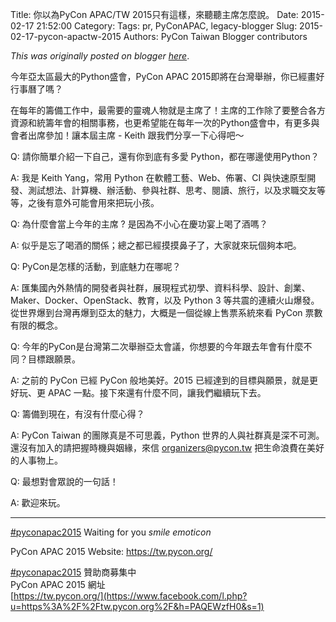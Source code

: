 Title: 你以為PyCon APAC/TW 2015只有這樣，來聽聽主席怎麼說。
Date: 2015-02-17 21:52:00
Category:
Tags: pr, PyConAPAC, legacy-blogger
Slug: 2015-02-17-pycon-apactw-2015
Authors: PyCon Taiwan Blogger contributors

*This was originally posted on blogger [here](https://pycontw.blogspot.com/2015/02/pycon-apactw-2015.html)*.

<!--more-->


今年亞太區最大的Python盛會，PyCon APAC 2015即將在台灣舉辦，你已經畫好行事曆了嗎？  



在每年的籌備工作中，最需要的靈魂人物就是主席了！主席的工作除了要整合各方資源和統籌年會的相關事務，也更希望能在每年一次的Python盛會中，有更多與會者出席參加！讓本屆主席 - Keith 跟我們分享一下心得吧～




Q: 請你簡單介紹一下自己，還有你到底有多愛 Python，都在哪邊使用Python？

A: 我是 Keith Yang，常用 Python 在軟體工藝、Web、佈署、CI 與快速原型開發、測試想法、計算機、辦活動、參與社群、思考、閱讀、旅行，以及求職交友等等，之後有意外可能會用來把玩小孩。




Q: 為什麼會當上今年的主席 ? 是因為不小心在慶功宴上喝了酒嗎？

A: 似乎是忘了喝酒的關係；總之都已經摸摸鼻子了，大家就來玩個夠本吧。




Q: PyCon是怎樣的活動，到底魅力在哪呢？

A: 匯集國內外熱情的開發者與社群，展現程式初學、資料科學、設計、創業、Maker、Docker、OpenStack、教育，以及 Python 3 等共震的連續火山爆發。從世界爆到台灣再爆到亞太的魅力，大概是一個從線上售票系統來看 PyCon 票數有限的概念。




Q: 今年的PyCon是台灣第二次舉辦亞太會議，你想要的今年跟去年會有什麼不同？目標跟願景。

A: 之前的 PyCon 已經 PyCon 般地美好。2015 已經達到的目標與願景，就是更好玩、更 APAC 一點。接下來還有什麼不同，讓我們繼續玩下去。




Q: 籌備到現在，有沒有什麼心得？

A: PyCon Taiwan 的團隊真是不可思義，Python 世界的人與社群真是深不可測。還沒有加入的請把握時機與姻緣，來信 [organizers@pycon.tw](mailto:organizers@pycon.tw) 把生命浪費在美好的人事物上。




Q: 最想對會眾說的一句話！



A: 歡迎來玩。  



-----------  

[#pyconapac2015](https://www.facebook.com/hashtag/pyconapac2015) Waiting for you *smile emoticon*  

PyCon APAC 2015 Website: <https://tw.pycon.org/>  



[#pyconapac2015](https://www.facebook.com/hashtag/pyconapac2015) 贊助商募集中  
PyCon APAC 2015 網址  
[https://tw.pycon.org/](https://www.facebook.com/l.php?u=https%3A%2F%2Ftw.pycon.org%2F&h=PAQEWzfH0&s=1)  
